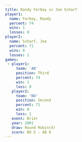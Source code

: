 ```yaml
---
title: Randy Ferbey vs Joe Scharf
player1:             
  name: Ferbey, Randy
  percent: 74        
  wins: 1            
  losses: 0          
player2:             
  name: Scharf, Joe  
  percent: 71        
  wins: 0            
  losses: 1          
games:
 - player1:         
     team: 'AB'     
     position: Third
     percent: 74    
     win: 1         
     loss: 0        
   player2:          
     team: 'NO'      
     position: Second
     percent: 71     
     win: 0          
     loss: 1         
   event: Brier        
   year: 2001          
   draw: Round Robin(4)
   score: NO 5 - AB 9  
---
```


